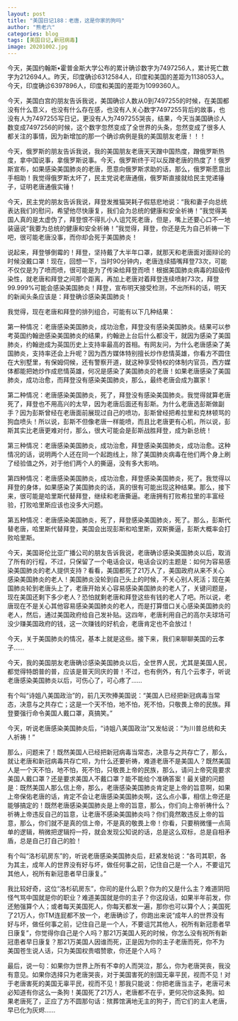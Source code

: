 ```yaml
---
layout: post
title: "美国日记188：老唐，这是你家的狗吗"
author: "熊老六"
categories: blog
tags: [美国日记,新冠病毒]
image: 20201002.jpg
---
```

今天，美国约翰斯•霍普金斯大学公布的累计确诊数字为7497256人，累计死亡数字为212694人。昨天，印度确诊6312584人，印度和美国的差距为1138053人。今天，印度确诊6397896人，印度和美国的差距为1099360人。

今天，美国白宫的朋友告诉我说，美国确诊人数从0到7497255的时候，在美国都没有什么意义，也没有什么存在感，也没有人关心数字7497255背后的故事，也没有人为7497255写日记，更没有人为7497255哭丧，结果，今天当美国确诊人数变成7497256的时候，这个数字忽然变成了全世界的头条，忽然变成了很多人都关注的事情，因为新增加的那一个确诊病例是我的美国朋友老唐！！！

今天，俄罗斯的朋友告诉我说，我的美国朋友老唐天天蹭中国热度，蹭俄罗斯热度，拿中国说事，拿俄罗斯说事。今天，俄罗斯终于可以反蹭老唐的热度了！俄罗斯宣布，如果感染美国肺炎的老唐，愿意向俄罗斯求助的话，那么，俄罗斯愿意出手相助！我觉得俄罗斯太坏了，民主党说老唐通俄，俄罗斯直接就给民主党递锤子，证明老唐通俄实锤！

今天，民主党的朋友告诉我说，拜登发推猫哭耗子假慈悲地说：“我和妻子向总统表达我们的慰问，希望他尽快康复，我们会为总统的健康和安全祈祷！”我觉得美国人真的是太虚伪了，拜登恨不得扎小人诅咒死老唐，但是，嘴上还要心口不一地装逼说“我要为总统的健康和安全祈祷！”我觉得，拜登，你还是先为自己祈祷一下吧，很可能老唐没事，而你却会死于美国肺炎！

说起来，拜登够倒霉的！拜登，坚持戴了大半年口罩，就那天和老唐面对面辩论的时候没戴口罩！现在，回想一下，当时90分钟内，老唐连续插嘴拜登73次，可能不仅仅是为了喷而喷，很可能是为了传染给拜登而喷！根据美国肺炎病毒的超级传染性，就老唐和拜登之间那个距离，再加上老唐对着拜登连续喷射73次，拜登99.999%可能会感染美国肺炎！拜登，宣布明天接受检测，不出所料的话，明天的新闻头条应该是：拜登确诊感染美国肺炎！

我觉得，现在老唐和拜登的排列组合，可能有以下几种结果：

第一种情况：老唐感染美国肺炎，成功治愈，拜登没有感染美国肺炎。结果可以参考英国约翰逊感染美国肺炎的结果，约翰逊上台后什么都没干，就因为感染了美国肺炎，约翰逊成为英国历史上支持率最高的首相。有网友问，为什么老唐感染了美国肺炎，支持率还会上升呢？因为西方媒体特别擅长炒作悲情英雄，你看方不圆住在大别墅里，有保姆伺候，还有警察开道，就这种享受特权的体制内官员，西方媒体都能把她炒作成悲情英雄，何况是感染了美国肺炎的老唐！如果老唐感染了美国肺炎，成功治愈，而拜登没有感染美国肺炎，那么，最终老唐会成为赢家！

第二种情况：老唐感染美国肺炎，死了，拜登没有感染美国肺炎。我觉得就算老唐死了，拜登也不用高兴的太早，因为老唐后面还有彭斯。为什么老唐选彭斯做副手？因为彭斯曾经在老唐面前展现过自己的喷功，彭斯曾经把希拉里和克林顿骂的狗血喷头！所以说，彭斯不但像老唐一样能喷，而且比老唐更有心机，所以说，彭斯其实比老唐更难对付，那么，很大可能会是彭斯战胜拜登，成为新总统！

第三种情况：老唐感染美国肺炎，成功治愈，拜登感染美国肺炎，成功治愈。这种情况的话，说明两个人还在同一个起跑线上，除了美国肺炎病毒在他们两个身上刷了经验值之外，对于他们两个人的撕逼，没有多大影响。

第四种情况：老唐感染美国肺炎，成功治愈，拜登感染美国肺炎，死了。我觉得以拜登的身体，如果感染了美国肺炎的话，真的很有可能出现这种结果。那么，接下来，很可能是哈里斯代替拜登，继续和老唐撕逼。老唐拥有打败希拉里的丰富经验，打败哈里斯应该也没多大问题。

第五种情况：老唐感染美国肺炎，死了，拜登感染美国肺炎，死了。那么，彭斯代替老唐，哈里斯代替拜登，美国会出现彭斯和哈里斯，双斯撕逼，彭斯大概率会打败哈里斯。

今天，美国哥伦比亚广播公司的朋友告诉我说，老唐确诊感染美国肺炎以后，取消了所有的行程，不过，只保留了一个电话会议，电话会议的主题是：如何为容易感染美国肺炎的老人提供支持？看看，美国都死了21万人了，美国政府从来不关心感染美国肺炎的老人！美国肺炎没轮到自己头上的时候，不关心别人死活；现在美国肺炎轮到老唐头上了，老唐开始关心容易感染美国肺炎的老人了，关键问题是，现在美国还剩下多少老人？恐怕就剩老唐和拜登这些有钱的老人了吧。所以说，老唐现在不是关心其他容易感染美国肺炎的老人，而是打算借口关心感染美国肺炎的老人，然后，通过美国政府给自己发补贴。这四年，老唐利用自己的高尔夫球场可没少赚美国政府的钱，这一次赚钱的好机会，老唐肯定也不会放过！

今天，关于美国肺炎的情况，基本上就是这些。接下来，我们来聊聊美国的云孝子……

今天，我的美国朋友老唐确诊感染美国肺炎以后，全世界人民，尤其是美国人民，都觉得特朗普的普，应该是普天同庆的普！不过，也有例外，有几个云孝子，听说老唐感染美国肺炎以后，可伤心了，可心疼了……

有个叫“诗姐八美国政治”的，前几天吹捧美国说：“美国人已经把新冠病毒当常态，决意与之共存亡；这是一个天不怕，地不怕，死不怕，只敬畏上帝的民族。拜登要强行命令美国人戴口罩，真搞笑。”

今天，听说老唐感染美国肺炎后，“诗姐八美国政治”又发帖说：“为川普总统和夫人祈祷！”

那么，问题来了！既然美国人已经把新冠病毒当常态，决意与之共存亡了，那么，就让老唐和新冠病毒共存亡呗，为什么还要祈祷，难道老唐不是美国人？既然美国人是一个天不怕，地不怕，死不怕，只敬畏上帝的民族，那么，请问上帝究竟要求美国人戴口罩？还是要求美国人不戴口罩？能不能给个准确答案！最关键的问题是：既然美国人那么信上帝，那么，老唐感染美国肺炎肯定是上帝的旨意啊，如果上帝保佑老唐的话，肯定不会让老唐感染美国肺炎啊，这么点小事，相信上帝还是能够搞定的！既然老唐感染美国肺炎是上帝的旨意，那么，你们向上帝祈祷什么？祈祷上帝违反自己的旨意，让老唐不感染美国肺炎吗？你们竟然敢违反上帝的旨意，那么，你们就不是真的信上帝，不是真的敬畏上帝！你看，只要稍微懂一点简单的逻辑，稍微把逻辑捋一捋，就会发现公知说的话，总是这么双标，总是自相矛盾，总是自己打自己的脸！

有个叫“洛杉矶房东”的，听说老唐感染美国肺炎后，赶紧发帖说：“各司其职，各为其主，成年人的世界没有好与坏，做任何事之前，记住自己是一个人，不要诅咒其他人，祝所有新冠患者早日康复。”

我比较好奇，这位“洛杉矶房东”，你司的是什么职？你为的又是什么主？难道阴阳怪气骂中国就是你的职业？难道美国就是你的主子？你这段话，如果半年前发，你还勉强算个人；或者每天美国死人，你每天都发一遍，那你也可以算个人；美国死了21万人，你TM连屁都不放一个，老唐确诊了，你跑出来说“成年人的世界没有好与坏，做任何事之前，记住自己是一个人，不要诅咒其他人，祝所有新冠患者早日康复”，你觉得你自己是个人吗？那21万美国人死的时候，你怎么没有祝所有新冠患者早日康复？那21万美国人因谁而死，正是因为你的主子老唐而死，你不为美国苍生说人话，只为美国权贵唱赞歌，你还是个人吗？

最后，说一句：如果你为世界上所有不幸的人而哭泣，那么，你为老唐哭丧，我没有意见。如果你选择只为老唐哭丧，对于美国害死的别国无辜平民，视而不见！对于老唐害死的美国无辜平民，视而不见！那我只能说：你把老唐当主子，老唐可未必知道有你这么一条狗！美国死了21万人，老唐都不在乎，更何况你这条狗。如果老唐死了，正应了方不圆那句话：殡葬馆满地无主的狗子，而它们的主人老唐，早已化为灰烬……​​​​
